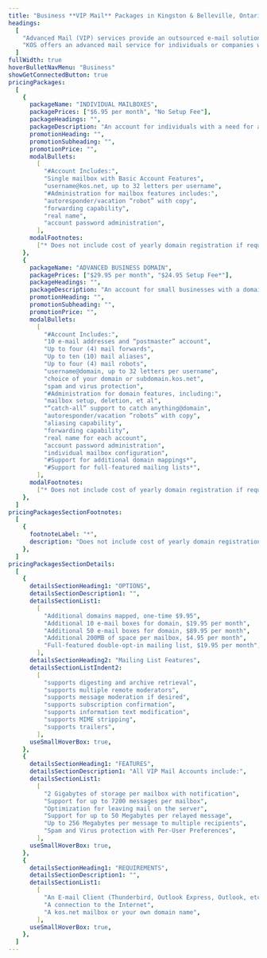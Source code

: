 ```yaml
---
title: "Business **VIP Mail** Packages in Kingston & Belleville, Ontario"
headings:
  [
    "Advanced Mail (VIP) services provide an outsourced e-mail solution with scalability, security and performance required by businesses that wish to offload the costs of company mail services to their ISP. This service offers remote relaying using authentication, large mailboxes, web-based domain administration, SSL support for security, as well as an advanced suite of mail protection from viruses and unsolicited bulk email. Also available for individual mailboxes.",
    "KOS offers an advanced mail service for individuals or companies who wish to administrate their own mail with a secured web service, and who have the need for larger attachments and/or mailboxes than standard accounts include. This service offers an economical way to outsource corporate e-mail.",
  ]
fullWidth: true
hoverBulletNavMenu: "Business"
showGetConnectedButton: true
pricingPackages:
  [
    {
      packageName: "INDIVIDUAL MAILBOXES",
      packagePrices: ["$6.95 per month", "No Setup Fee"],
      packageHeadings: "",
      packageDescription: "An account for individuals with a need for a large storage space, roaming access and large attachments.",
      promotionHeading: "",
      promotionSubheading: "",
      promotionPrice: "",
      modalBullets:
        [
          "#Account Includes:",
          "Single mailbox with Basic Account Features",
          "username@kos.net, up to 32 letters per username",
          "#Administration for mailbox features includes:",
          "autoresponder/vacation “robot” with copy",
          "forwarding capability",
          "real name",
          "account password administration",
        ],
      modalFootnotes:
        ["* Does not include cost of yearly domain registration if required"],
    },
    {
      packageName: "ADVANCED BUSINESS DOMAIN",
      packagePrices: ["$29.95 per month", "$24.95 Setup Fee*"],
      packageHeadings: "",
      packageDescription: "An account for small businesses with a domain (or a subdomain.kos.net address) with a need for a large storage space, roaming access and large attachments. Features “postmaster” accounts for monitoring bounces and administration of all mailbox.",
      promotionHeading: "",
      promotionSubheading: "",
      promotionPrice: "",
      modalBullets:
        [
          "#Account Includes:",
          "10 e-mail addresses and “postmaster” account",
          "Up to four (4) mail forwards",
          "Up to ten (10) mail aliases",
          "Up to four (4) mail robots",
          "username@domain, up to 32 letters per username",
          "choice of your domain or subdomain.kos.net",
          "spam and virus protection",
          "#Administration for domain features, including:",
          "mailbox setup, deletion, et al",
          "“catch-all” support to catch anything@domain",
          "autoresponder/vacation “robots” with copy",
          "aliasing capability",
          "forwarding capability",
          "real name for each account",
          "account password administration",
          "individual mailbox configuration",
          "#Support for additional domain mappings*",
          "#Support for full-featured mailing lists*",
        ],
      modalFootnotes:
        ["* Does not include cost of yearly domain registration if required"],
    },
  ]
pricingPackagesSectionFootnotes:
  [
    {
      footnoteLabel: "*",
      description: "Does not include cost of yearly domain registration if required",
    },
  ]
pricingPackagesSectionDetails:
  [
    {
      detailsSectionHeading1: "OPTIONS",
      detailsSectionDescription1: "",
      detailsSectionList1:
        [
          "Additional domains mapped, one-time $9.95",
          "Additional 10 e-mail boxes for domain, $19.95 per month",
          "Additional 50 e-mail boxes for domain, $89.95 per month",
          "Additional 200MB of space per mailbox, $4.95 per month",
          "Full-featured double-opt-in mailing list, $19.95 per month",
        ],
      detailsSectionHeading2: "Mailing List Features",
      detailsSectionListIndent2:
        [
          "supports digesting and archive retrieval",
          "supports multiple remote moderators",
          "supports message moderation if desired",
          "supports subscription confirmation",
          "supports information text modification",
          "supports MIME stripping",
          "supports trailers",
        ],
      useSmallHoverBox: true,
    },
    {
      detailsSectionHeading1: "FEATURES",
      detailsSectionDescription1: "All VIP Mail Accounts include:",
      detailsSectionList1:
        [
          "2 Gigabytes of storage per mailbox with notification",
          "Support for up to 7200 messages per mailbox",
          "Optimization for leaving mail on the server",
          "Support for up to 50 Megabytes per relayed message",
          "Up to 256 Megabytes per message to multiple recipients",
          "Spam and Virus protection with Per-User Preferences",
        ],
      useSmallHoverBox: true,
    },
    {
      detailsSectionHeading1: "REQUIREMENTS",
      detailsSectionDescription1: "",
      detailsSectionList1:
        [
          "An E-mail Client (Thunderbird, Outlook Express, Outlook, etc.)",
          "A connection to the Internet",
          "A kos.net mailbox or your own domain name",
        ],
      useSmallHoverBox: true,
    },
  ]
---
```


